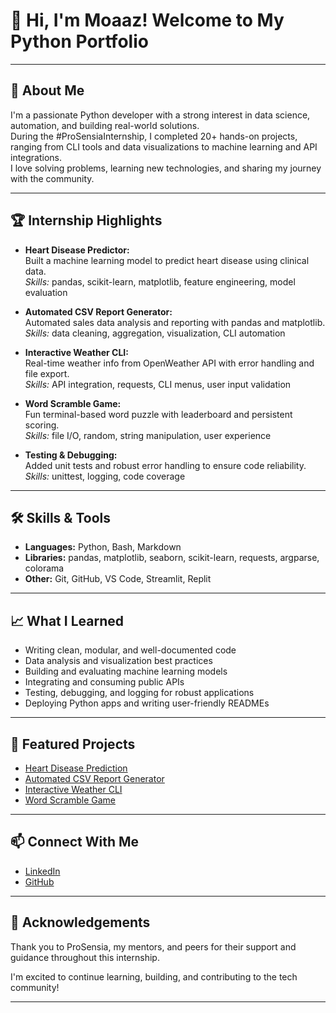 # 👋 Hi, I'm Moaaz! Welcome to My Python Portfolio

---

## 🚀 About Me

I'm a passionate Python developer with a strong interest in data science, automation, and building real-world solutions.  
During the #ProSensiaInternship, I completed 20+ hands-on projects, ranging from CLI tools and data visualizations to machine learning and API integrations.  
I love solving problems, learning new technologies, and sharing my journey with the community.

---

## 🏆 Internship Highlights

- **Heart Disease Predictor:**  
  Built a machine learning model to predict heart disease using clinical data.  
  *Skills:* pandas, scikit-learn, matplotlib, feature engineering, model evaluation

- **Automated CSV Report Generator:**  
  Automated sales data analysis and reporting with pandas and matplotlib.  
  *Skills:* data cleaning, aggregation, visualization, CLI automation

- **Interactive Weather CLI:**  
  Real-time weather info from OpenWeather API with error handling and file export.  
  *Skills:* API integration, requests, CLI menus, user input validation

- **Word Scramble Game:**  
  Fun terminal-based word puzzle with leaderboard and persistent scoring.  
  *Skills:* file I/O, random, string manipulation, user experience

- **Testing & Debugging:**  
  Added unit tests and robust error handling to ensure code reliability.  
  *Skills:* unittest, logging, code coverage

---

## 🛠️ Skills & Tools

- **Languages:** Python, Bash, Markdown
- **Libraries:** pandas, matplotlib, seaborn, scikit-learn, requests, argparse, colorama
- **Other:** Git, GitHub, VS Code, Streamlit, Replit

---

## 📈 What I Learned

- Writing clean, modular, and well-documented code
- Data analysis and visualization best practices
- Building and evaluating machine learning models
- Integrating and consuming public APIs
- Testing, debugging, and logging for robust applications
- Deploying Python apps and writing user-friendly READMEs

---

## 📂 Featured Projects

- [Heart Disease Prediction](https://github.com/Moaaz69/Python-Internship/tree/main/Day20_HeartDiseasePrediction)
- [Automated CSV Report Generator](https://github.com/Moaaz69/Python-Internship/tree/main/Day18_AutomatedCsv)
- [Interactive Weather CLI](https://github.com/Moaaz69/Python-Internship/tree/main/Day21_OpenWeatherApi)
- [Word Scramble Game](https://github.com/Moaaz69/Python-Internship/blob/main/Day22_MiniHackaton/WordScramble.py)

---

## 📫 Connect With Me

- [LinkedIn](https://www.linkedin.com/in/moaaz-saeed-248015270/)
- [GitHub](https://github.com/Moaaz69)

---

## 🙏 Acknowledgements

Thank you to ProSensia, my mentors, and peers for their support and guidance throughout this internship.  

I'm excited to continue learning, building, and contributing to the tech community!

---

